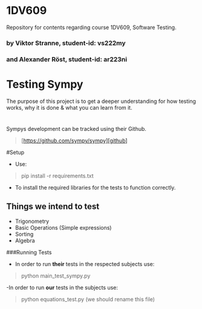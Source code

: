 # 1DV609
Repository for contents regarding course 1DV609, Software Testing.


### by Viktor Stranne, student-id: vs222my
### and Alexander Röst, student-id: ar223ni
# Testing Sympy
 The purpose of this project is to get a deeper understanding for how testing works, why it is done & what you can learn from it.
#
Sympys development can be tracked using their Github.
>[https://github.com/sympy/sympy][github]




#Setup
- Use:
>pip install -r requirements.txt
- To install the required libraries for the tests to function correctly.


## Things we intend to test
- Trigonometry
- Basic Operations (Simple expressions)
- Sorting
- Algebra


###Running Tests
- In order to run **their** tests in the respected subjects use:
>python main_test_sympy.py

-In order to run **our** tests in the subjects use:
>python equations_test.py (we should rename this file)

[github]: https://github.com/sympy/sympy